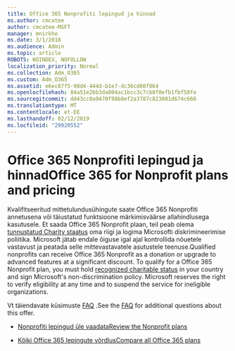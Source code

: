 ```yaml
---
title: Office 365 Nonprofiti lepingud ja hinnad
ms.author: cmcatee
author: cmcatee-MSFT
manager: mnirkhe
ms.date: 3/1/2018
ms.audience: Admin
ms.topic: article
ROBOTS: NOINDEX, NOFOLLOW
localization_priority: Normal
ms.collection: Adm_O365
ms.custom: Adm_O365
ms.assetid: e6ec87f5-98d4-444d-b1e7-dc36cd60f064
ms.openlocfilehash: 84a51e2bb3da804ac1bcc3c7cb8f0efb1fbf58fe
ms.sourcegitcommit: dd43cc0a9470f98b8ef2a3787c823801d674c666
ms.translationtype: MT
ms.contentlocale: et-EE
ms.lasthandoff: 02/12/2019
ms.locfileid: "29920552"
---
```

# <a name="office-365-for-nonprofit-plans-and-pricing"></a><span data-ttu-id="f6d5c-102">Office 365 Nonprofiti lepingud ja hinnad</span><span class="sxs-lookup"><span data-stu-id="f6d5c-102">Office 365 for Nonprofit plans and pricing</span></span>

<span data-ttu-id="f6d5c-p101">Kvalifitseeritud mittetulundusühingute saate Office 365 Nonprofiti annetusena või täiustatud funktsioone märkimisväärse allahindlusega kasutusele. Et saada Office 365 Nonprofit plaan, teil peab olema [tunnustatud Charity staatus](https://go.microsoft.com/fwlink/p/?LinkID=330253) oma riigi ja logima Microsofti diskrimineerimise poliitika. Microsoft jätab endale õiguse igal ajal kontrollida nõuetele vastavust ja peatada selle mittevastavatele asutustele teenuse.</span><span class="sxs-lookup"><span data-stu-id="f6d5c-p101">Qualified nonprofits can receive Office 365 Nonprofit as a donation or upgrade to advanced features at a significant discount. To qualify for a Office 365 Nonprofit plan, you must hold [recognized charitable status](https://go.microsoft.com/fwlink/p/?LinkID=330253) in your country and sign Microsoft's non-discrimination policy. Microsoft reserves the right to verify eligibility at any time and to suspend the service for ineligible organizations.</span></span> 
  
<span data-ttu-id="f6d5c-106">Vt täiendavate küsimuste [FAQ](https://products.office.com/nonprofit/office-365-nonprofit) .</span><span class="sxs-lookup"><span data-stu-id="f6d5c-106">See the [FAQ](https://products.office.com/nonprofit/office-365-nonprofit) for additional questions about this offer.</span></span> 
  
- [<span data-ttu-id="f6d5c-107">Nonprofiti lepingud üle vaadata</span><span class="sxs-lookup"><span data-stu-id="f6d5c-107">Review the Nonprofit plans</span></span>](https://products.office.com/nonprofit/office-365-nonprofit-plans-and-pricing?tab=1)
    
- [<span data-ttu-id="f6d5c-108">Kõiki Office 365 lepingute võrdlus</span><span class="sxs-lookup"><span data-stu-id="f6d5c-108">Compare all Office 365 plans</span></span>](https://products.office.com/business/compare-more-office-365-for-business-plans)
    

